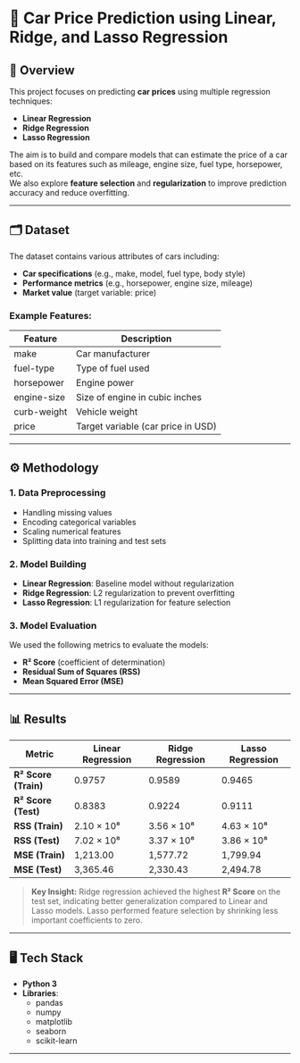 # 🚗 Car Price Prediction using Linear, Ridge, and Lasso Regression

## 📌 Overview
This project focuses on predicting **car prices** using multiple regression techniques:
- **Linear Regression**
- **Ridge Regression**
- **Lasso Regression**

The aim is to build and compare models that can estimate the price of a car based on its features such as mileage, engine size, fuel type, horsepower, etc.  
We also explore **feature selection** and **regularization** to improve prediction accuracy and reduce overfitting.

---

## 🗂 Dataset
The dataset contains various attributes of cars including:
- **Car specifications** (e.g., make, model, fuel type, body style)
- **Performance metrics** (e.g., horsepower, engine size, mileage)
- **Market value** (target variable: price)

### Example Features:
| Feature         | Description |
|-----------------|-------------|
| make            | Car manufacturer |
| fuel-type       | Type of fuel used |
| horsepower      | Engine power |
| engine-size     | Size of engine in cubic inches |
| curb-weight     | Vehicle weight |
| price           | Target variable (car price in USD) |

---

## ⚙️ Methodology

### 1. **Data Preprocessing**
- Handling missing values
- Encoding categorical variables
- Scaling numerical features
- Splitting data into training and test sets

### 2. **Model Building**
- **Linear Regression**: Baseline model without regularization
- **Ridge Regression**: L2 regularization to prevent overfitting
- **Lasso Regression**: L1 regularization for feature selection

### 3. **Model Evaluation**
We used the following metrics to evaluate the models:
- **R² Score** (coefficient of determination)
- **Residual Sum of Squares (RSS)**
- **Mean Squared Error (MSE)**

---

## 📊 Results

| Metric            | Linear Regression | Ridge Regression | Lasso Regression |
|-------------------|-------------------|------------------|------------------|
| **R² Score (Train)** | 0.9757 | 0.9589 | 0.9465 |
| **R² Score (Test)**  | 0.8383 | 0.9224 | 0.9111 |
| **RSS (Train)**      | 2.10 × 10⁸ | 3.56 × 10⁸ | 4.63 × 10⁸ |
| **RSS (Test)**       | 7.02 × 10⁸ | 3.37 × 10⁸ | 3.86 × 10⁸ |
| **MSE (Train)**      | 1,213.00 | 1,577.72 | 1,799.94 |
| **MSE (Test)**       | 3,365.46 | 2,330.43 | 2,494.78 |

> **Key Insight:** Ridge regression achieved the highest **R² Score** on the test set, indicating better generalization compared to Linear and Lasso models. Lasso performed feature selection by shrinking less important coefficients to zero.

---

## 🖥️ Tech Stack
- **Python 3**
- **Libraries**:
  - pandas
  - numpy
  - matplotlib
  - seaborn
  - scikit-learn

---

